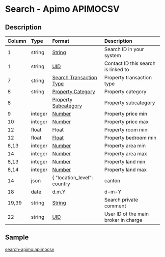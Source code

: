 # Search - Apimo APIMOCSV

## Description

| Column | Type | Format | Description |
| :--- | :--- | :--- | :--- |
| 1 | string | [String](https://en.wikipedia.org/wiki/String_(computer_science)) | Search ID in your system |
| 1 | string | [UID](https://en.wikipedia.org/wiki/Unique_identifier) | Contact ID this search is linked to |
| 7 | string | [Search Transaction Type](../values/search_transaction_type_id.md) | Property transaction type |
| 8 | string | [Property Category](../values/property_category_id.md) | Property category |
| 8 |  | [Property Subcategory](../values/property_subcategory_id.md) | Property subcategory |
| 9 | integer | [Number](https://en.wikipedia.org/wiki/Integer) | Property price min |
| 10 | integer | [Number](https://en.wikipedia.org/wiki/Integer) | Property price max |
| 12 | float | [Float](https://en.wikipedia.org/wiki/Decimal) | Property room min |
| 12 | float | [Float](https://en.wikipedia.org/wiki/Decimal) | Property bedroom min |
| 8,13 | integer | [Number](https://en.wikipedia.org/wiki/Integer) | Property area min |
| 14 | integer | [Number](https://en.wikipedia.org/wiki/Integer) | Property area max |
| 8,13 | integer | [Number](https://en.wikipedia.org/wiki/Integer) | Property land min |
| 8,14 | integer | [Number](https://en.wikipedia.org/wiki/Integer) | Property land max |
| 14 | json | { "location_level": country|canton|district|zone|city|quarter, "location_name": string, "zip": string, "line1": string, "line2": string, "line3": string, "environment_id": string, "altitude": string, "longitude": string, "latitude": string } | Search real location |
| 18 | date | d.m.Y | d-m-Y | Y-m-d | Search update date |
| 19,39 | string | [String](https://en.wikipedia.org/wiki/String_(computer_science)) | Search private comment |
| 22 | string | [UID](https://en.wikipedia.org/wiki/Unique_identifier) | User ID of the main broker in charge |

## Sample

[search-apimo.apimocsv](../samples/search-apimo.apimocsv)
```

```
